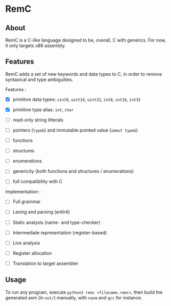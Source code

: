 # RemC

## About
RemC is a C-like language designed to be, overall, C with generics. For now, it only targets x86 assembly.

## Features
RemC adds a set of new keywords and data types to C, in order to remove syntaxical and type ambiguities.


Features :
- [x] primitive data types: `uint8`, `uint16`, `uint32`, `int8`, `int16`, `int32`
- [x] primitive type alias: `int`, `char`
- [ ] read-only string litterals
- [ ] pointers (`type&`) and immutable pointed value (`immut type&`)
- [ ] functions
- [ ] structures
- [ ] enumerations
- [ ] genericity (both functions and structures / enumerations)
- [ ] full compatibility with C


Implementation :
- [ ] Full grammar
- [ ] Lexing and parsing (antlr4)
- [ ] Static analysis (name- and type-checker)
- [ ] Intermediate representation (register-based)
- [ ] Live analysis
- [ ] Register allocation
- [ ] Translation to target assembler


## Usage
To run any program, execute `python3 remc <filename.remc>`, then build the generated asm (in `out/`) manually, with `nasm` and `gcc` for instance.